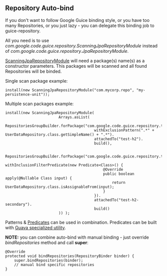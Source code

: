 ## Repository Auto-bind ##

If you don't want to follow Google Guice binding style, or you have too many Repositories, or you just lazy - you can delegate this binding job to guice-repository.

All you need is to use _com.google.code.guice.repository.ScanningJpaRepositoryModule_ instead of _com.google.code.guice.repository.JpaRepositoryModule_.

[ScanningJpaRepositoryModule](http://code.google.com/p/guice-repository/source/browse/trunk/src/main/java/com/google/code/guice/repository/configuration/ScanningJpaRepositoryModule.java) will need a package(s) name(s) as a constructor parameters. This packages will be scanned and all found Repositories will be binded.

Single scan package example:
```
install(new ScanningJpaRepositoryModule("com.mycorp.repo", "my-persistence-unit"));
```

Multiple scan packages example:
```
install(new ScanningJpaRepositoryModule(
                        Arrays.asList(
                                RepositoriesGroupBuilder.forPackage("com.google.code.guice.repository.testing.repo").
                                        withExclusionPattern(".*" + UserDataRepository.class.getSimpleName() + ".*").
                                        attachedTo("test-h2").
                                        build(),

                                RepositoriesGroupBuilder.forPackage("com.google.code.guice.repository.testing.repo").
                                        withInclusionFilterPredicate(new Predicate<Class>() {
                                            @Override
                                            public boolean apply(@Nullable Class input) {
                                                return UserDataRepository.class.isAssignableFrom(input);
                                            }
                                        }).
                                        attachedTo("test-h2-secondary").
                                        build()
                        )) );
```

Patterns & [Predicates](http://code.google.com/p/guava-libraries/wiki/FunctionalExplained) can be used in combination. Predicates can be built with [Guava specialized utility](http://docs.guava-libraries.googlecode.com/git-history/release/javadoc/com/google/common/base/Predicates.html).

**NOTE:** you can combine auto-bind with manual binding - just override _bindRepositories_ method and call **super**:
```
@Override
protected void bindRepositories(RepositoryBinder binder) {
    super.bindRepositories(binder);
    // manual bind specific repositories
}
```